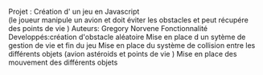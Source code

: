 Projet : Création d' un  jeu en Javascript  
		(le joueur  manipule  un avion  et doit  éviter  les  obstacles  et peut  récupére des points de  vie )
Auteurs: Gregory Norvene
Fonctionnalité Developpés:création d'obstacle  aléatoire
				  		Mise en place  d un sytème  de gestion de vie et  fin  du  jeu
							Mise  en place  du  système  de  collision  entre les différents  objets (avion  astéroids et  points de vie )
							Mise en place  des mouvement des différents  objets
